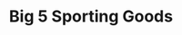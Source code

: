 ---
title: "Big 5 Sporting Goods"
url: /phoenix/big-5-sporting-goods-west-bell-road/
shop: sports
---